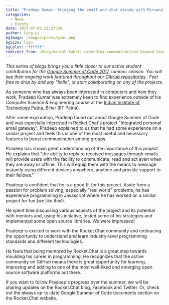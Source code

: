 ```yaml
---
title: "Pradeep Kumar: Bridging the email and chat divide with Personal Gateway"
categories:
  - News
  - Events
date: 2017-07-02 22:27:06
author: Sing Li
bgImage: /images/press/gsoc.png
bgSize: logo
bgColor: "ffffff"
redirect_from: /blog/manish-kakoti-extending-communications-beyond-teams-with-rocketchat-federation
---
```

_This series of blogs brings you a little closer to our active student contributors for the [Google Summer of Code 2017](https://rocket.chat/docs/contributing/google-summer-of-code) summer season. You will see their ongoing work featured throughout our [GitHub repositories](https://github.com/RocketChat) . Feel free to drop by and say "hello", or start collaborating on any of the projects._

As someone who has always been interested in computers and how they work, Pradeep Kumar was extremely keen to find experience outside of his Computer Science & Engineering course at the [Indian Institute of Technology Patna](https://iitp.ac.in/), Bihar (IIT Patna). 

After some exploration, Pradeep found out about Google Summer of Code and was especially interested in Rocket.Chat's project "Integrated personal email gateway". Pradeep explained to us that he had some experience on a similar project and feels this is one of the most useful and necessary features to boost communication among groups.

Pradeep has shown great understanding of the importance of this project. He explains that "the ability to reply to received messages through emails will provide users with the facility to communicate, read and act even when they are away or offline. This will equip them with the means to message instantly using different devices anywhere, anytime and provide support to their fellows."

Pradeep is confident that he is a good fit for this project. Aside from a passion for problem solving, especially "real world" problems, he has experience programming in Javascript where he has worked on a similar project for fun (we like this!).

He spent time discussing various aspects of the project and its potential with mentors and, using his initiative, tested some of his strategies and implemented some open source libraries. We were impressed!

Pradeep is excited to work with the Rocket.Chat community and embracing the opportunity to understand and learn industry-level programming standards and different technologies. 

He feels that being mentored by Rocket.Chat is a great step towards moulding his career in programming. He recognizes that the active community on GitHub means there is great opportunity for learning, improving and adding to one of the most well-liked and emerging open source software platforms out there.

If you want to follow Pradeep's progress over the summer, we will be sharing updates on the Rocket.Chat blog, Facebook and Twitter. Or, check out the always up-to-date Google Summer of Code documents section on the Rocket.Chat website.
